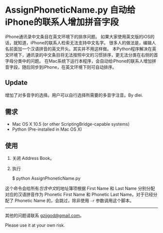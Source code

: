 AssignPhoneticName.py 自动给iPhone的联系人增加拼音字段
=====================

iPhone通讯录中文条目在英文环境下的排序问题。 
如果大家使用英文版的iOS的话，就知道，iPhone的联系人检索无法支持中文名字。
很多人的做法是，编辑人名前面加一个汉语拼音的英文开头。其实并不用这样做。
本Python程序解决在英文环境下，通讯录的中文条目将无法按照中文的习惯排序，更无法分类在右侧的首字母分类中的问题。
在Mac系统下运行本程序，会自动给iPhone的联系人增加拼音字段，随后同步到iPhone，在英文环境下则可自动排序。


Update
----
增加了对多音字的选择。用户可以自行选择所需要的多音字注音。By dlei.

需求
----

- Mac OS X 10.5 (or other ScriptingBridge-capable systems)
- Python (Pre-installed in Mac OS X)

使用
----

1. 关闭 Address Book。

2. 执行

    $ python AssignPhoneticName.py

这个命令会给所有*包含中文*的地址簿项根据 First Name 和 Last Name
分别分配对应的汉语拼音作为 Phonetic First Name 和 Phonetic Last
Name。对于已经分配了 Phonetic Name 的，会跳过，除非使用 `-r`
参数调用这个脚本。









---
其他的问题请联系 gzjjgod@gmail.com。

Please use it at your own risk.
